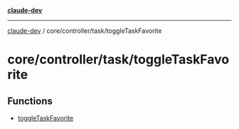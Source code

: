 [**claude-dev**](../../../../README.md)

***

[claude-dev](../../../../README.md) / core/controller/task/toggleTaskFavorite

# core/controller/task/toggleTaskFavorite

## Functions

- [toggleTaskFavorite](functions/toggleTaskFavorite.md)
